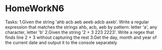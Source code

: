 # HomeWorkN6
Tasks:
1.Given the string 'ahb acb aeb aeeb adcb axeb'. Write a regular expression that matches the strings ahb, acb, aeb by pattern: letter 'a', any character, letter 'b'
2.Given the string '2 + 3 223 2223'. Write a regex that finds line 2 + 3 without capturing the rest
3.Get the day, month and year of the current date and output it to the console separately